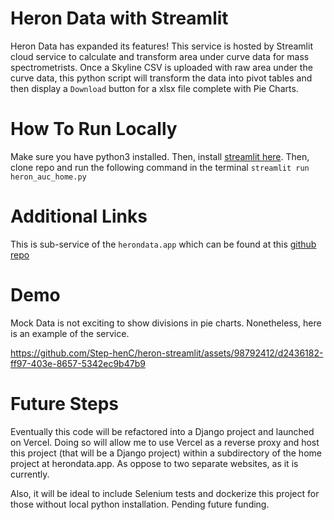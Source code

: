 # Heron Data with Streamlit

Heron Data has expanded its features! This service is hosted by Streamlit cloud service to calculate and transform area under curve data for mass spectrometrists. Once a Skyline CSV is uploaded with raw area under the curve data, this python script will transform the data into pivot tables and then display a `Download` button for a xlsx file complete with Pie Charts. 

# How To Run Locally

Make sure you have python3 installed. Then, install [streamlit here](https://streamlit.io/). Then, clone repo and run the following command in the terminal `streamlit run heron_auc_home.py`


# Additional Links
This is sub-service of the `herondata.app` which can be found at this [github repo](https://github.com/Step-henC/heron-data-internet)

# Demo

Mock Data is not exciting to show divisions in pie charts. Nonetheless, here is an example of the service.



https://github.com/Step-henC/heron-streamlit/assets/98792412/d2436182-ff97-403e-8657-5342ec9b47b9



# Future Steps

Eventually this code will be refactored into a Django project and launched on Vercel. Doing so will allow me to use Vercel as a reverse proxy and host this project (that will be a Django project) within a subdirectory of the home project at herondata.app. As oppose to two separate websites, as it is currently.

Also, it will be ideal to include Selenium tests and dockerize this project for those without local python installation. Pending future funding.
